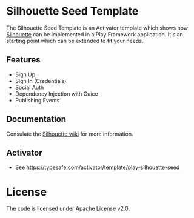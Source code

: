 Silhouette Seed Template
=====================================

The Silhouette Seed Template is an Activator template which shows how [Silhouette](https://github.com/mohiva/play-silhouette) can be implemented in a Play Framework application. It's an starting point which can be extended to fit your needs.

## Features

* Sign Up
* Sign In (Credentials)
* Social Auth
* Dependency Injection with Guice
* Publishing Events

## Documentation

Consulate the [Silhouette wiki](https://github.com/mohiva/play-silhouette/wiki) for more information.

## Activator

* See https://typesafe.com/activator/template/play-silhouette-seed

# License

The code is licensed under [Apache License v2.0](http://www.apache.org/licenses/LICENSE-2.0).
